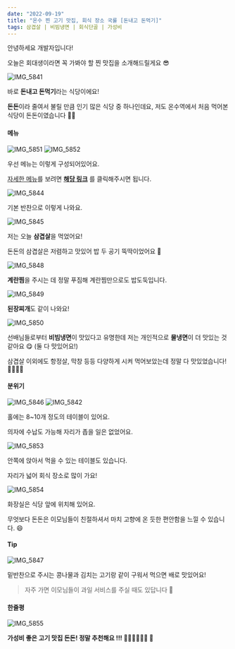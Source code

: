 ```yaml
---
date: "2022-09-19"
title: "온수 찐 고기 맛집, 회식 장소 국룰 [돈내고 돈먹기]"
tags: 삼겹살 | 비빔냉면 | 회식단골 | 가성비
---
```


안녕하세요 개발자입니다!

오늘은 회대생이라면 꼭 가봐야 할 찐 맛집을 소개해드릴게요 😎

![IMG_5841](https://user-images.githubusercontent.com/63100352/191338736-30f0801c-cf00-41a6-bd2d-abbf0cfc2cb2.jpeg)

바로 **돈내고 돈먹기**라는 식당이에요!

**돈돈**이라 줄여서 불릴 만큼 인기 많은 식당 중 하나인데요, 저도 온수역에서 처음 먹어본 식당이 돈돈이였습니다 👴🏻

#### 메뉴

![IMG_5851](https://user-images.githubusercontent.com/63100352/191218127-ed4fdadb-3ab0-461f-b8f5-f5fcc7d22a7a.jpeg)
![IMG_5852](https://user-images.githubusercontent.com/63100352/191218068-bf0bd57c-864d-44c4-879b-1203a7f0c3ab.jpeg)

우선 메뉴는 이렇게 구성되어있어요.

[자세한 메뉴](https://www.onsuyum.com/Detail/1)를 보려면 **[해당 링크](https://www.onsuyum.com/Detail/1)** 를 클릭해주시면 됩니다.

![IMG_5844](https://user-images.githubusercontent.com/63100352/191328909-d06ad43f-4766-4b5e-b48d-c5df05aa75ea.jpeg)

기본 반찬으로 이렇게 나와요.

![IMG_5845](https://user-images.githubusercontent.com/63100352/191328175-066a380a-6b3b-4b0a-8b61-57a5397d0f6d.jpeg)

저는 오늘 **삼겹살**을 먹었어요!

돈돈의 삼겹살은 저렴하고 맛있어 밥 두 공기 뚝딱이었어요 🤭

![IMG_5848](https://user-images.githubusercontent.com/63100352/191328490-2f076168-8dd6-4c24-988e-8b303f00be47.jpeg)

**계란찜**을 주시는 데 정말 푸짐해 계란찜만으로도 밥도둑입니다.

![IMG_5849](https://user-images.githubusercontent.com/63100352/191328742-5a0c164f-2245-41ab-8006-7c004bb13394.jpeg)

**된장찌개**도 같이 나와요!

![IMG_5850](https://user-images.githubusercontent.com/63100352/191328495-d61fcc90-cbb7-434b-846b-b58c99025807.jpeg)

선배님들로부터 **비빔냉면**이 맛있다고 유명한데 저는 개인적으로 **물냉면**이 더 맛있는 것 같아요 😋 (둘 다 맛있어요!)

삼겹살 이외에도 항정살, 막창 등등 다양하게 시켜 먹어보았는데 정말 다 맛있었습니다! 🍖🍗🍖🍗

#### 분위기

![IMG_5846](https://user-images.githubusercontent.com/63100352/191329331-abb4aab0-c9e3-49dc-8efd-3747a4c0a673.jpeg)
![IMG_5842](https://user-images.githubusercontent.com/63100352/191329341-c8fd4e08-8e59-476a-9b7f-d5f69eb8c13d.jpeg)

홀에는 8~10개 정도의 테이블이 있어요.

의자에 수납도 가능해 자리가 좁을 일은 없었어요.

![IMG_5853](https://user-images.githubusercontent.com/63100352/191329432-fdf50619-4e6f-4704-af58-303870e2b333.jpeg)

안쪽에 앉아서 먹을 수 있는 테이블도 있습니다.

자리가 넓어 회식 장소로 많이 가요!

![IMG_5854](https://user-images.githubusercontent.com/63100352/191329607-7e484720-e9a2-4500-bf4c-6bed7aa76bef.jpeg)

화장실은 식당 앞에 위치해 있어요.

무엇보다 돈돈은 이모님들이 친절하셔서 마치 고향에 온 듯한 편안함을 느낄 수 있습니다. 😄

#### Tip

![IMG_5847](https://user-images.githubusercontent.com/63100352/191328152-b180d96e-6dc7-41b7-842f-e296a3d4bad2.jpeg)

밑반찬으로 주시는 콩나물과 김치는 고기랑 같이 구워서 먹으면 배로 맛있어요!

> 자주 가면 이모님들이 과일 서비스를 주실 때도 있답니다 🍉

#### 한줄평

![IMG_5855](https://user-images.githubusercontent.com/63100352/191334082-565f2842-dd24-4919-b0c5-ec925c00a9e0.jpeg)

**가성비 좋은 고기 맛집 돈돈! 정말 추천해요 !!! 👍🏻👍🏻👍🏻 🥩**
